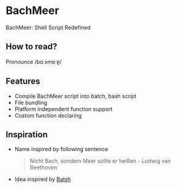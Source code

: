 # BachMeer

BachMeer: Shell Script Redefined

## How to read?

Pronounce /bɑːxmeːɐ̯/

## Features

 * Compile BachMeer script into batch, bash script
 * File bundling
 * Platform independent function support
 * Custom function declaring

## Inspiration

 * Name inspired by following sentence
   > Nicht Bach, sondern Meer sollte er heißen - Ludwig van Beethoven
 * Idea inspired by [Batsh](https://github.com/BYVoid/Batsh)
